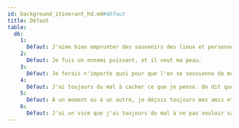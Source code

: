 ```yaml
---
id: background_itinerant_hd.md#défaut
title: Défaut
table:
  d6:
    1:
      Défaut: J'aime bien emprunter des souvenirs des lieux et personnes que je visite.
    2:
      Défaut: Je fuis un ennemi puissant, et il veut ma peau.
    3:
      Défaut: Je ferais n'importe quoi pour que l'on se souvienne de moi.
    4:
      Défaut: J'ai toujours du mal à cacher ce que je pense. On dit que je parle trop.
    5:
      Défaut: À un moment ou à un autre, je déçois toujours mes amis et mes alliés.
    6:
      Défaut: J'ai un vice que j'ai toujours du mal à ne pas vouloir satisfaire, qu'il s'agisse des plaisirs de la chair, de l'alcool ou du jeu.
---
```


